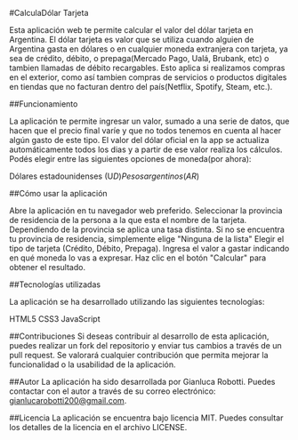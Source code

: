 #CalculaDólar Tarjeta

Esta aplicación web te permite calcular el valor del dólar tarjeta en Argentina. El dólar tarjeta es valor que se utiliza cuando alguien de Argentina gasta en dólares o en cualquier moneda extranjera con tarjeta, ya sea de crédito, débito, o prepaga(Mercado Pago, Ualá, Brubank, etc) o tambien llamadas de débito recargables. Esto aplica si realizamos compras en el exterior, como así tambien compras de servicios o productos digitales en tiendas que no facturan dentro del país(Netflix, Spotify, Steam, etc.).

##Funcionamiento

La aplicación te permite ingresar un valor, sumado a una serie de datos, que hacen que el precio final varíe y que no todos tenemos en cuenta al hacer algún gasto de este tipo. El valor del dólar oficial en la app se actualiza automáticamente todos los dias y a partir de ese valor realiza los cálculos. Podés elegir entre las siguientes opciones de moneda(por ahora):

Dólares estadounidenses (U$D)
Pesos argentinos (AR$)

##Cómo usar la aplicación

Abre la aplicación en tu navegador web preferido.
Seleccionar la provincia de residencia de la persona a la que esta el nombre de la tarjeta. Dependiendo de la provincia se aplica una tasa distinta. Si no se encuentra tu provincia de residencia, simplemente elige "Ninguna de la lista"
Elegir el tipo de tarjeta (Crédito, Débito, Prepaga).
Ingresa el valor a gastar indicando en qué moneda lo vas a expresar.
Haz clic en el botón "Calcular" para obtener el resultado.

##Tecnologías utilizadas

La aplicación se ha desarrollado utilizando las siguientes tecnologías:

HTML5
CSS3
JavaScript

##Contribuciones
Si deseas contribuir al desarrollo de esta aplicación, puedes realizar un fork del repositorio y enviar tus cambios a través de un pull request. Se valorará cualquier contribución que permita mejorar la funcionalidad o la usabilidad de la aplicación.

##Autor
La aplicación ha sido desarrollada por Gianluca Robotti. Puedes contactar con el autor a través de su correo electrónico: gianlucarobotti200@gmail.com.

##Licencia
La aplicación se encuentra bajo licencia MIT. Puedes consultar los detalles de la licencia en el archivo LICENSE.
